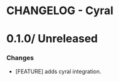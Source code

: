 # CHANGELOG - Cyral

0.1.0/ Unreleased
==================

### Changes

* [FEATURE] adds cyral integration.


